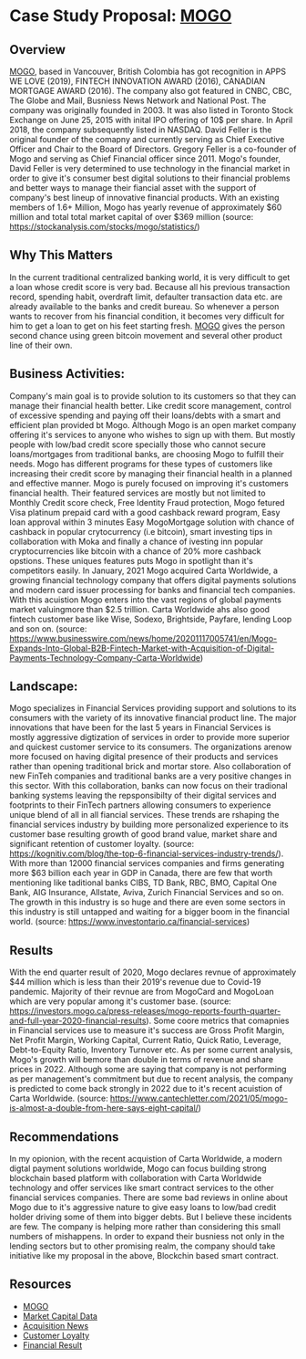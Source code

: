 # Case Study Proposal: [MOGO](https://www.mogo.ca/)

## Overview
[MOGO](https://www.mogo.ca/), based in Vancouver, British Colombia has got recognition in APPS WE LOVE (2019), FINTECH INNOVATION AWARD (2016), CANADIAN MORTGAGE AWARD (2016). The company also got featured in CNBC, CBC, The Globe and Mail, Busniess News Network and National Post. The company was originally founded in 2003. It was also listed in Toronto Stock Exchange on June 25, 2015 with inital IPO offering of 10$ per share. In April 2018, the company subsequently listed in NASDAQ. David Feller is the original founder of the comapny and currently serving as Chief Executive Officer and Chair to the Board of Directors. Gregory Feller is a co-founder of Mogo and serving as Chief Financial officer since 2011. Mogo's founder, David Feller is very determined to use technology in the financial market in order to give it's consumer best digital solutions to their financial problems and better ways to manage their fiancial asset with the support of company's best lineup of innovative financial products. With an existing members of 1.6+ Million, Mogo has yearly revenue of approximately $60 million and total total market capital of over $369 million (source: https://stockanalysis.com/stocks/mogo/statistics/)

## Why This Matters
In the current traditional centralized banking world, it is very difficult to get a loan whose credit score is very bad. Because all his previous transaction record, spending habit, overdraft limit, defaulter transaction data etc. are already available to the banks and credit bureau. So whenever a person wants to recover from his financial condition, it becomes very difficult for him to get a loan to get on his feet starting fresh. [MOGO](https://www.mogo.ca/) gives the person second chance using green bitcoin movement and several other product line of their own.

## Business Activities:
Company's main goal is to provide solution to its customers so that they can manage their financial health better. Like credit score management, control of excessive spending and paying off their loans/debts with a smart and efficient plan provided bt Mogo. Although Mogo is an open market company offering it's services to anyone who wishes to sign up with them. But mostly people with low/bad credit score specially those who cannot secure loans/mortgages from traditional banks, are choosing Mogo to fulfill their needs. Mogo has different programs for these types of customers like increasing their credit score by managing their financial health in a planned and effective manner. Mogo is purely focused on improving it's customers financial health. Their featured services are mostly but not limited to Monthly Credit score check, Free Identity Fraud protection, Mogo fetured Visa platinum prepaid card with a good cashback reward program, Easy loan approval within 3 minutes Easy MogoMortgage solution with chance of cashback in popular crytocurrency (i.e bitcoin), smart investing tips in collaboration with Moka and finally a chance of ivesting inn popular cryptocurrencies like bitcoin with a chance of 20% more cashback opstions. These uniques features puts Mogo in spotlight than it's competitors easily. In January, 2021 Mogo acquired Carta Worldwide, a growing financial technology company that offers digital payments solutions and modern card issuer processing for banks and financial tech companies. With this acuistion Mogo enters into the vast regions of global payments market valuingmore than $2.5 trillion. Carta Worldwide ahs also good fintech customer base like Wise, Sodexo, Brightside, Payfare, lending Loop and son on. (source: https://www.businesswire.com/news/home/20201117005741/en/Mogo-Expands-Into-Global-B2B-Fintech-Market-with-Acquisition-of-Digital-Payments-Technology-Company-Carta-Worldwide)

## Landscape:
Mogo specializes in Financial Services providing support and solutions to its consumers with the variety of its innovative financial product line. The major innovations that have been for the last 5 years in Financial Services is mostly aggressive digtization of services in order to provide more superior and quickest customer service to its consumers. The organizations arenow more focused on having digital presence of their products and services rather than opening traditional brick and mortar store. Also collaboration of new FinTeh companies and traditional banks are a very positive changes in this sector. With this collaboration, banks can now focus on their tradional banking systems leaving the repsponsibilty of their digital services and footprints to their FinTech partners allowing consumers to experience unique blend of all in all fiancial services. These trends are rshaping the financial services industry by building more personalized experience to its customer base resulting growth of good brand value, market share and significant retention of customer loyalty. (source: https://kognitiv.com/blog/the-top-6-financial-services-industry-trends/). With more than 12000 financial services companies and firms generating more $63 billion each year in GDP in Canada, there are few that worth mentioning like taditional banks CIBS, TD Bank, RBC, BMO, Capital One Bank, AIG Insurance, Allstate, Aviva, Zurich Financial Services and so on. The growth in this industry is so huge and there are even some sectors in this industry is still untapped and waiting for a bigger boom in the financial world. (source: https://www.investontario.ca/financial-services)

## Results
With the end quarter result of 2020, Mogo declares revnue of approximately $44 million which is less than their 2019's revenue due to Covid-19 pandemic. Majority of their revnue are from MogoCard and MogoLoan which are very popular among it's  customer base. (source: https://investors.mogo.ca/press-releases/mogo-reports-fourth-quarter-and-full-year-2020-financial-results). Some coore metrics that comapnies in Financial services use to measure it's success are Gross Profit Margin, Net Profit Margin, Working Capital, Current Ratio, Quick Ratio, Leverage, Debt-to-Equity Ratio, Inventory Turnover etc. As per some current analysis, Mogo's growth will bemore than double in terms of revenue and share prices in 2022. Although some are saying that company is not performing as per management's commitment but due to recent analysis, the company is predicted to come back strongly in 2022 due to it's recent acuistion of Carta Worldwide. (source: https://www.cantechletter.com/2021/05/mogo-is-almost-a-double-from-here-says-eight-capital/)

## Recommendations
In my opionion, with the recent acquistion of Carta Worldwide, a modern digtal payment solutions worldwide, Mogo can focus building strong blockchain based platform with collaboration with Carta Worldwide technology and offer services like smart contract services to the other financial services companies. There are some bad reviews in online about Mogo due to it's aggressive nature to give easy loans to low/bad credit holder driving some of them into bigger debts. But I believe these incidents are few. The company is helping more rather than considering this small numbers of mishappens. In order to expand their busniess not only in the lending sectors but to other promising realm, the company should take initiative like my proposal in the above, Blockchin based smart contract.

## Resources
* [MOGO](https://www.mogo.ca/)
* [Market Capital Data](https://stockanalysis.com/stocks/mogo/statistics/)
* [Acquisition News](https://www.businesswire.com/news/home/20201117005741/en/Mogo-Expands-Into-Global-B2B-Fintech-Market-with-Acquisition-of-Digital-Payments-Technology-Company-Carta-Worldwide)
* [Customer Loyalty](https://kognitiv.com/blog/the-top-6-financial-services-industry-trends/)
* [Financial Result](https://investors.mogo.ca/press-releases/mogo-reports-fourth-quarter-and-full-year-2020-financial-results)
